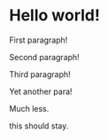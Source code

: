 # Hello world!

First paragraph!

Second paragraph!

Third paragraph!

Yet another para!

Much less.

this should stay.